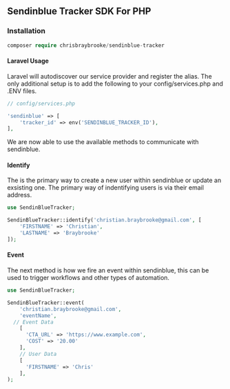## Sendinblue Tracker SDK For PHP

### Installation

```php
composer require chrisbraybrooke/sendinblue-tracker
```



#### **Laravel Usage**

Laravel will autodiscover our service provider and register the alias. The only additional setup is to add the following to your config/services.php and .ENV files.

```php
// config/services.php

'sendinblue' => [
    'tracker_id' => env('SENDINBLUE_TRACKER_ID'),
],
```

We are now able to use the available methods to communicate with sendinblue.

#### Identify

The is the primary way to create a new user within sendinblue or update an exsisting one. The primary way of indentifying users is via their email address.

```php
use SendinBlueTracker;

SendinBlueTracker::identify('christian.braybrooke@gmail.com', [
    'FIRSTNAME' => 'Christian',
    'LASTNAME' => 'Braybrooke'
]);
```



#### Event

The next method is how we fire an event within sendinblue, this can be used to trigger workflows and other types of automation.

````php
use SendinBlueTracker;

SendinBlueTracker::event(
    'christian.braybrooke@gmail.com',
    'eventName',
  // Event Data
    [
      'CTA_URL' => 'https://www.example.com',
      'COST' => '20.00'
    ],
 	// User Data
    [
      'FIRSTNAME' => 'Chris'
    ],
);
````





